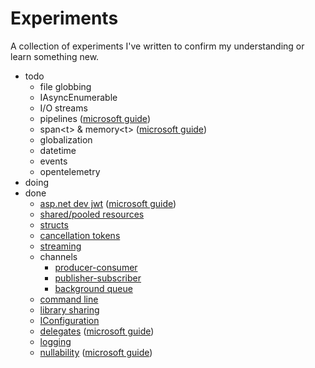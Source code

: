 # Experiments

A collection of experiments I've written to confirm my understanding or learn something new.

- todo
  - file globbing
  - IAsyncEnumerable
  - I/O streams
  - pipelines ([microsoft guide](https://learn.microsoft.com/en-us/dotnet/standard/io/pipelines))
  - span\<t\> & memory\<t\> ([microsoft guide](https://learn.microsoft.com/en-us/dotnet/standard/memory-and-spans/memory-t-usage-guidelines))
  - globalization
  - datetime
  - events
  - opentelemetry
- doing
- done
  - [asp.net dev jwt](./DevelopmentJwt/) ([microsoft guide](https://learn.microsoft.com/en-us/aspnet/core/security/authentication/jwt-authn?view=aspnetcore-7.0&tabs=windows))
  - [shared/pooled resources](./PooledResources/)
  - [structs](./StringsInStructs/)
  - [cancellation tokens](./CancelIt/)
  - [streaming](./Streaming/)
  - channels
    - [producer-consumer](./ProducerConsumerChannels/)
    - [publisher-subscriber](./PubSub/)
    - [background queue](./BackgroundQueue/)
  - [command line](./CommandLiner/)
  - [library sharing](./LibrarySharing/)
  - [IConfiguration](./Config/)
  - [delegates](./Delegates/) ([microsoft guide](https://learn.microsoft.com/en-US/dotnet/csharp/programming-guide/delegates/))
  - [logging](./Logging/)
  - [nullability](./Nullability/) ([microsoft guide](https://learn.microsoft.com/en-us/dotnet/csharp/nullable-references))
